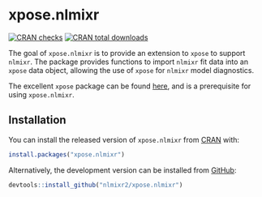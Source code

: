 # xpose.nlmixr

<!-- badges: start -->
[![CRAN checks](https://cranchecks.info/badges/summary/xpose.nlmixr)](https://cran.r-project.org/web/checks/check_results_xpose.nlmixr.html)
[![CRAN total downloads](https://cranlogs.r-pkg.org/badges/grand-total/xpose.nlmixr)](https://cran.r-project.org/package=xpose.nlmixr)
<!-- badges: end -->

The goal of `xpose.nlmixr` is to provide an extension to `xpose` to
support `nlmixr`. The package provides functions to import `nlmixr`
fit data into an `xpose` data object, allowing the use of `xpose` for
`nlmixr` model diagnostics.

The excellent `xpose` package can be found
[here](https://github.com/UUPharmacometrics/xpose), and is a
prerequisite for using `xpose.nlmixr`.

## Installation

You can install the released version of `xpose.nlmixr` from [CRAN](https://CRAN.R-project.org) with:

``` r
install.packages("xpose.nlmixr")
```

Alternatively, the development version can be installed from [GitHub](https://github.com/nlmixr2/xpose.nlmixr):

``` r
devtools::install_github("nlmixr2/xpose.nlmixr")
```



